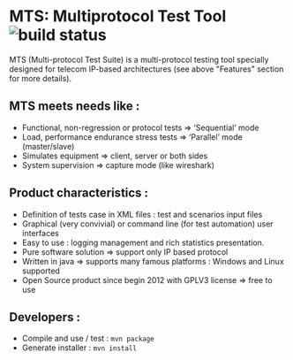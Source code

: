 # MTS: Multiprotocol Test Tool ![build status](https://travis-ci.org/ericsson-mts/mts.svg?branch=master)

MTS (Multi-protocol Test Suite) is a multi-protocol testing tool specially designed for telecom IP-based architectures (see above "Features" section for more details).

## MTS meets needs like :
* Functional, non-regression or protocol tests => ‘Sequential’ mode
* Load, performance endurance stress tests => ‘Parallel’ mode (master/slave)
* Simulates equipment => client, server or both sides
* System supervision => capture mode (like wireshark)

## Product characteristics :
* Definition of tests case in XML files : test and scenarios input files
* Graphical (very convivial) or command line (for test automation) user interfaces
* Easy to use : logging management and rich statistics presentation.
* Pure software solution => support only IP based protocol
* Written in java => supports many famous platforms : Windows and Linux supported
* Open Source product since begin 2012 with GPLV3 license => free to use

## Developers :
* Compile and use / test : ```mvn package```
* Generate installer : ```mvn install```
